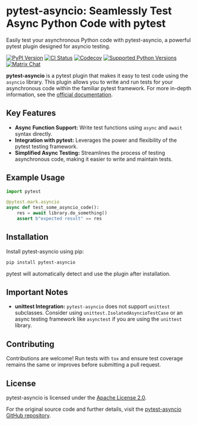 # pytest-asyncio: Seamlessly Test Async Python Code with pytest

Easily test your asynchronous Python code with pytest-asyncio, a powerful pytest plugin designed for asyncio testing.

[![PyPI Version](https://img.shields.io/pypi/v/pytest-asyncio.svg)](https://pypi.python.org/pypi/pytest-asyncio)
[![CI Status](https://github.com/pytest-dev/pytest-asyncio/workflows/CI/badge.svg)](https://github.com/pytest-dev/pytest-asyncio/actions?workflow=CI)
[![Codecov](https://codecov.io/gh/pytest-dev/pytest-asyncio/branch/main/graph/badge.svg)](https://codecov.io/gh/pytest-dev/pytest-asyncio)
[![Supported Python Versions](https://img.shields.io/pypi/pyversions/pytest-asyncio.svg)](https://github.com/pytest-dev/pytest-asyncio)
[![Matrix Chat](https://img.shields.io/badge/Matrix-%23pytest--asyncio-brightgreen)](https://matrix.to/#/#pytest-asyncio:matrix.org)

**pytest-asyncio** is a pytest plugin that makes it easy to test code using the `asyncio` library.  This plugin allows you to write and run tests for your asynchronous code within the familiar pytest framework.  For more in-depth information, see the [official documentation](https://pytest-asyncio.readthedocs.io/en/latest/).

## Key Features

*   **Async Function Support:**  Write test functions using `async` and `await` syntax directly.
*   **Integration with pytest:**  Leverages the power and flexibility of the pytest testing framework.
*   **Simplified Async Testing:**  Streamlines the process of testing asynchronous code, making it easier to write and maintain tests.

## Example Usage

```python
import pytest

@pytest.mark.asyncio
async def test_some_asyncio_code():
    res = await library.do_something()
    assert b"expected result" == res
```

## Installation

Install pytest-asyncio using pip:

```bash
pip install pytest-asyncio
```

pytest will automatically detect and use the plugin after installation.

##  Important Notes

*   **unittest Integration:** `pytest-asyncio` does not support `unittest` subclasses.  Consider using `unittest.IsolatedAsyncioTestCase` or an async testing framework like `asynctest` if you are using the `unittest` library.

## Contributing

Contributions are welcome! Run tests with `tox` and ensure test coverage remains the same or improves before submitting a pull request.

## License

pytest-asyncio is licensed under the [Apache License 2.0](https://github.com/pytest-dev/pytest-asyncio/blob/main/LICENSE).

For the original source code and further details, visit the [pytest-asyncio GitHub repository](https://github.com/pytest-dev/pytest-asyncio).